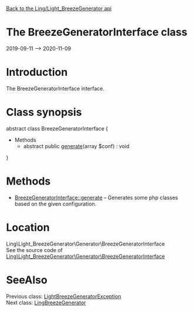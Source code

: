 [Back to the Ling/Light_BreezeGenerator api](https://github.com/lingtalfi/Light_BreezeGenerator/blob/master/doc/api/Ling/Light_BreezeGenerator.md)



The BreezeGeneratorInterface class
================
2019-09-11 --> 2020-11-09






Introduction
============

The BreezeGeneratorInterface interface.



Class synopsis
==============


abstract class <span class="pl-k">BreezeGeneratorInterface</span>  {

- Methods
    - abstract public [generate](https://github.com/lingtalfi/Light_BreezeGenerator/blob/master/doc/api/Ling/Light_BreezeGenerator/Generator/BreezeGeneratorInterface/generate.md)(array $conf) : void

}






Methods
==============

- [BreezeGeneratorInterface::generate](https://github.com/lingtalfi/Light_BreezeGenerator/blob/master/doc/api/Ling/Light_BreezeGenerator/Generator/BreezeGeneratorInterface/generate.md) &ndash; Generates some php classes based on the given configuration.





Location
=============
Ling\Light_BreezeGenerator\Generator\BreezeGeneratorInterface<br>
See the source code of [Ling\Light_BreezeGenerator\Generator\BreezeGeneratorInterface](https://github.com/lingtalfi/Light_BreezeGenerator/blob/master/Generator/BreezeGeneratorInterface.php)



SeeAlso
==============
Previous class: [LightBreezeGeneratorException](https://github.com/lingtalfi/Light_BreezeGenerator/blob/master/doc/api/Ling/Light_BreezeGenerator/Exception/LightBreezeGeneratorException.md)<br>Next class: [LingBreezeGenerator](https://github.com/lingtalfi/Light_BreezeGenerator/blob/master/doc/api/Ling/Light_BreezeGenerator/Generator/LingBreezeGenerator.md)<br>
